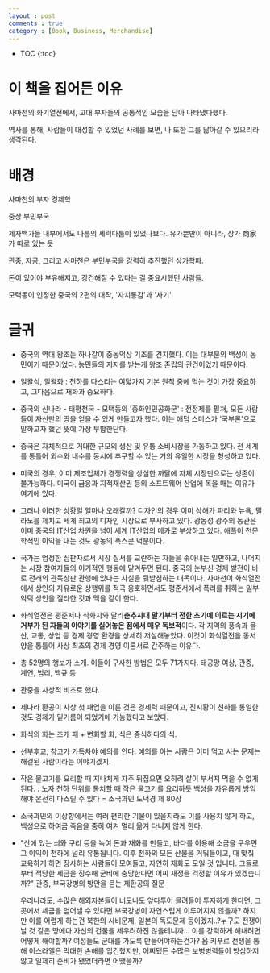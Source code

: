 ```yaml
---
layout : post
comments : true 
category : [Book, Business, Merchandise]
---
```


* TOC
{:toc}


# 이 책을 집어든 이유

사마천의 화기열전에서, 고대 부자들의 공통적인 모습을 담아 나타냈다했다.

역사를 통해, 사람들이 대성할 수 있었던 사례를 보면, 나 또한 그를 닮아갈 수 있으리라 생각된다.

# 배경

사마천의 부자 경제학

중상 부민부국

제자백가들 내부에서도 나름의 세력다툼이 있었나보다.
유가뿐만이 아니라, 상가 商家가 따로 있는 듯

관중, 자공, 그리고 사마천은 부민부국을 강력히 추진했던 상가학파.

돈이 있어야 부유해지고, 강건해질 수 있다는 걸 중요시했던 사람들.

모택동이 인정한 중국의 2편의 대작, '자치통감'과 '사기'


# 글귀

- 중국의 역대 왕조는 하나같이 중농억상 기조를 견지했다. 이는 대부분의 백성이 농민이기 때문이었다. 농민들의 지지를 받는게 왕조 존립의 관건이었기 때문이다.
- 일왈식, 일왈화 : 천하를 다스리는 여덟가지 기본 원칙 중에 먹는 것이 가장 중요하고, 그다음으로 재화과 중요하다.
- 중국의 신나라 - 태평천국 - 모택동의 '중화인민공화군' : 전정제를 펼쳐, 모든 사람들이 자신만의 땅을 얻을 수 있게 만들고자 했다. 이는 애덤 스미스가 '국부론'으로 말하고자 했던 뜻에 가장 부합한단다.
- 중국은 자체적으로 거대한 규모의 생산 및 유통 소비시장을 가동하고 있다. 전 세계를 통틀어 외수와 내수를 동시에 추구할 수 있는 거의 유일한 시장을 형성하고 있다. 
- 미국의 경우, 이미 제조업체가 경쟁력을 상실한 까닭에 자체 시장만으로는 생존이 불가능하다. 미국이 금융과 지적재산권 등의 소프트웨어 산업에 목을 매는 이유가 여기에 있다.
- 그러나 이러한 상황일 얼마나 오래갈까? 디자인의 경우 이미 상해가 파리와 뉴욕, 밀라노를 제치고 세계 최고의 디자인 시장으로 부사하고 있다. 광동성 광주의 동관은 이미 중국의 IT산업 차원을 넘어 세계 IT산업의 메카로 부상하고 있다. 애플이 천문학적인 이익을 내는 것도 광동의 폭스콘 덕분이다.
- 국가는 엄정한 심판자로서 시장 질서를 교란하는 자들을 솎아내는 일만하고, 나머지는 시장 참여자들의 이기적인 행동에 맡겨두면 된다. 중국의 눈부신 경제 발전이 바로 전래의 관독상판 관행에 있다는 사실을 뒷받침하는 대목이다. 사마천이 화식열전에서 상인의 자유로운 상행위를 적극 옹호하면서도 평준서에서 폭리를 취하는 일부 악덕 상인을 질타한 것과 맥을 같이 한다.
  
- 화식열전은 평준서나 식화지와 달리**춘추시대 말기부터 전한 초기에 이르는 시기에 거부가 된 자들의 이야기를 실어놓은 점에서 매우 독보적**이다. 각 지역의 풍속과 물산, 교통, 상업 등 경제 경영 환경을 상세히 저설해놓았다. 이것이 화식열전을 동서양을 통틀어 사상 최초의 경제 경영 이론서로 간주하는 이유다.
- 총 52명의 행보가 소개. 이들이 구사한 방법은 모두 71가지다. 태공망 여상, 관중, 계연, 범리, 백규 등
- 관중을 사상적 비조로 했다.

- 제나라 환공이 사상 첫 패업을 이룬 것은 경제력 때문이고, 진시황이 천하를 통일한 것도 경제가 밑거름이 되었기에 가능했다고 보았다.
- 화식의 화는 조개 패 + 변화할 화, 식은 증식하다의 식.

- 선부후교, 창고가 가득차야 예의를 안다. 예의를 아는 사람은 이미 먹고 사는 문제는 해결된 사람이라는 이야기겠지.
- 작은 물고기를 요리할 때 지나치게 자주 뒤집으면 오히려 살이 부서져 먹을 수 없게 된다. : 노자 천하 단위를 통치할 때 작은 물고기를 요리하듯 백성을 자유롭게 방임해야 온전히 다스릴 수 있다 = 소국과민  도덕경 제 80장

- 소국과민의 이상향에서는 여러 편리한 기물이 있을지라도 이를 사용치 않게 하고, 백성으로 하여금 죽음을 중히 여겨 멀리 옮겨 다니지 않게 한다.

- "산에 있는 쇠와 구리 등을 녹여 돈과 재화를 만들고, 바다를 이용해 소금을 구우면 그 이익이 천하에 널리 유통됩니다. 이후 천하의 모든 산물을 거둬들이고, 때 맞춰 교육하게 하면 장사하는 사람들이 모여들고, 자연히 재화도 모일 것 입니다. 그들로부터 적당한 세금을 징수해 군비에 충당한다면 어찌 재정을 걱정할 이유가 있겠습니까?"  관중, 부국강병의 방안을 묻는 제환공의 질문

    우리나라도, 수많은 해외자본들이 너도나도 앞다투어 몰려들어 투자하게 한다면, 그곳에서 세금을 얻어낼 수 있다면 부국강병이 자연스럽게 이루어지지 않을까? 하지만 이를 어렵게 하는건 북한의 시비문제, 일본의 독도문제 등이겠지..?누구도 전쟁이 날 것 같은 땅에다 자신의 건물을 세우려하진 않을테니까...
    이를 강력하게 해내려면 어떻게 해야할까? 여성들도 군대를 가도록 만들어야하는건가? 
    욤 키푸르 전쟁을 통해 이스라엘은 막대한 손해를 입긴했지만, 어찌됐든 수많은 보병병력들이 방심하지않고 일제히 준비가 됐었더라면 어땠을까? 